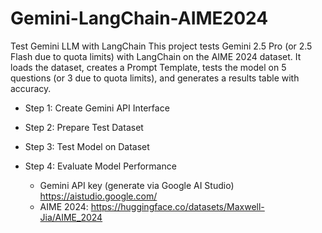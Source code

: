 # Gemini-LangChain-AIME2024
Test Gemini LLM with LangChain
This project tests Gemini 2.5 Pro (or 2.5 Flash due to quota limits) with LangChain on the AIME 2024 dataset.
It loads the dataset, creates a Prompt Template, tests the model on 5 questions (or 3 due to quota limits), and generates a results table with accuracy.

* Step 1: Create Gemini API Interface
* Step 2: Prepare Test Dataset
* Step 3: Test Model on Dataset
* Step 4: Evaluate Model Performance

   - Gemini API key (generate via Google AI Studio) https://aistudio.google.com/
   - AIME 2024: https://huggingface.co/datasets/Maxwell-Jia/AIME_2024
